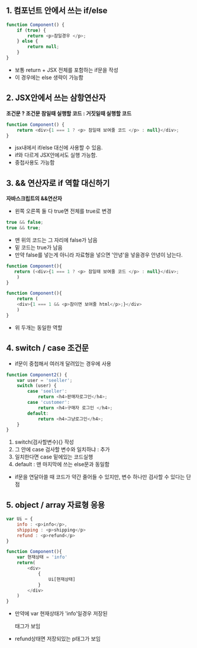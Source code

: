 ## 1. 컴포넌트 안에서 쓰는 if/else

```js
function Component() {
    if (true) {
        return <p>참일경우 </p>;
    } else {
        return null;
    }
}
```

-   보통 return + JSX 전체를 포함하는 if문을 작성
-   이 경우에는 else 생략이 가능함

## 2. JSX안에서 쓰는 삼항연산자

<b> 조건문 ? 조건문 참일때 실행할 코드 : 거짓일때 실행할 코드 </b>

```js
function Component() {
    return <div>{1 === 1 ? <p> 참일때 보여줄 코드 </p> : null}</div>;
}
```

-   jsx내에서 if/else 대신에 사용할 수 있음.
-   if와 다르게 JSX안에서도 실행 가능함.
-   중첩사용도 가능함

## 3. && 연산자로 if 역할 대신하기

<b> 자바스크립트의 &&연산자</b>

-   왼쪽 오른쪽 둘 다 true면 전체를 true로 변경

```js
true && false;
true && true;
```

-   맨 위의 코드는 그 자리에 false가 남음
-   밑 코드는 true가 남음
-   만약 false를 넣는게 아니라 자료형을 넣으면 '안녕'을 넣을경우 안녕이 남는다.

```js
function Component(){
   return (<div>{1 === 1 ? <p> 참일때 보여줄 코드 </p> : null}</div>;
    )
}

function Component(){
    return (
    <div>{1 === 1 && <p>참이면 보여줄 html</p>;}</div>
    )
}
```

-   위 두개는 동일한 역할

## 4. switch / case 조건문

-   if문이 중첩해서 여러개 달려있는 경우에 사용

```js
function Component2() {
    var user = 'seeller';
    switch (user) {
        case 'seeller':
            return <h4>판매자로그인</h4>;
        case 'customer':
            return <h4>구매자 로그인 </h4>;
        default:
            return <h4>그냥로그인</h4>;
    }
}
```

1. switch(검사할변수){} 작성
2. 그 안에 case 검사할 변수와 일치하냐 : 추가
3. 일치한다면 case 밑에있는 코드실행
4. default : 맨 마지막에 쓰는 else문과 동일함

-   if문을 연달아쓸 때 코드가 약간 줄어들 수 있지만, 변수 하나만 검사할 수 있다는 단점

## 5. object / array 자료형 응용

```js
var Ui = {
    info : <p>info</p>,
    shipping : <p>shipping</p>
    refund : <p>refund</p>
}

function Component(){
    var 현재상태 = 'info'
    return(
        <div>
            {
                Ui[현재상태]
            }
        </div>
    )
}
```

-   만약에 var 현재상태가 'info'일경우 저장된 <p>태그가 보임
-   refund상태면 저장되있는 p태그가 보임
